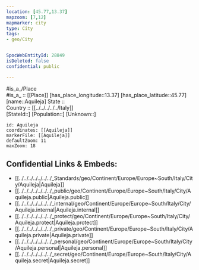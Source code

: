 ```yaml
---
location: [45.77,13.37] 
mapzoom: [7,12] 
mapmarker: city 
type: City
tags:
- geo/City


SpocWebEntityId: 28849
isDeleted: false
confidential: public

---
```

#is_a_/Place  
#is_a_ :: [[Place]] 
[has_place_longitude::13.37] 
[has_place_latitude::45.77] 
[name::Aquileja] 
State ::  
Country :: [[../../../../../Italy]]  
[StateId::] 
[Population::] 
[Unknown::] 


```leaflet
id: Aquileja
coordinates: [[Aquileja]] 
markerFile: [[Aquileja]] 
defaultZoom: 11 
maxZoom: 18
```


## Confidential Links & Embeds: 
- [[../../../../../../../_Standards/geo/Continent/Europe/Europe~South/Italy/City/Aquileja|Aquileja]] 
- [[../../../../../../../_public/geo/Continent/Europe/Europe~South/Italy/City/Aquileja.public|Aquileja.public]] 
- [[../../../../../../../_internal/geo/Continent/Europe/Europe~South/Italy/City/Aquileja.internal|Aquileja.internal]] 
- [[../../../../../../../_protect/geo/Continent/Europe/Europe~South/Italy/City/Aquileja.protect|Aquileja.protect]] 
- [[../../../../../../../_private/geo/Continent/Europe/Europe~South/Italy/City/Aquileja.private|Aquileja.private]] 
- [[../../../../../../../_personal/geo/Continent/Europe/Europe~South/Italy/City/Aquileja.personal|Aquileja.personal]] 
- [[../../../../../../../_secret/geo/Continent/Europe/Europe~South/Italy/City/Aquileja.secret|Aquileja.secret]] 
